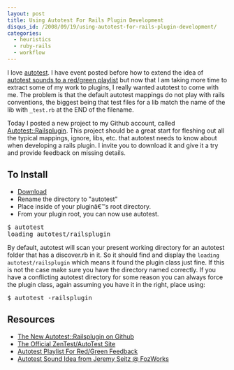 ```yaml
--- 
layout: post
title: Using Autotest For Rails Plugin Development
disqus_id: /2008/09/19/using-autotest-for-rails-plugin-development/
categories: 
  - heuristics
  - ruby-rails
  - workflow
---
```



<p>
  I love <a href="http://www.zenspider.com/ZSS/Products/ZenTest/">autotest</a>. I have event posted before how to extend the idea of <a href="/2008/4/6/autotest-playlist-for-red-green-feedback">autotest sounds to a red/green playlist</a> but now that I am taking more time to extract some of my work to plugins, I really wanted autotest to come with me. The problem is that the default autotest mappings do not play with rails conventions, the biggest being that test files for a lib match the name of the lib with <code>_test.rb</code> at the END of the filename.
</p>

<p>
  Today I posted a new project to my Github account, called <a href="http://github.com/metaskills/autotest_railsplugin/tree/master">Autotest::Railsplugin</a>. This project should be a great start for fleshing out all the typical mappings, ignore, libs, etc. that autotest needs to know about when developing a rails plugin. I invite you to download it and give it a try and provide feedback on missing details.
</p>


<h2>To Install</h2>

<ul>
  <li><a href="http://github.com/metaskills/autotest_railsplugin/tree/master">Download</a></li>
  <li>Rename the directory to "autotest"</li>
  <li>Place inside of your pluginâ€™s root directory.</li>
  <li>From your plugin root, you can now use autotest.</li>
</ul>

<pre class="command">
$ autotest
loading autotest/railsplugin
</pre>

<p>
  By default, autotest will scan your present working directory for an autotest folder that has a discover.rb in it. So it should find and display the <code>loading autotest/railsplugin</code> which means it found the plugin class just fine. If this is not the case make sure you have the directory named correctly. If you have a conflicting autotest directory for some reason you can always force the plugin class, again assuming you have it in the right, place using:
</p>

<pre class="command">
$ autotest -railsplugin
</pre>


<h2>Resources</h2>

<ul>
  <li><a href="http://github.com/metaskills/autotest_railsplugin/tree/master">The New Autotest::Railsplugin on Github</a></li>
  <li><a href="http://www.zenspider.com/ZSS/Products/ZenTest/">The Official ZenTest/AutoTest Site</a></li>
  <li><a href="/2008/4/6/autotest-playlist-for-red-green-feedback">Autotest Playlist For Red/Green Feedback</a></li>
  <li><a href="http://www.fozworks.com/2007/7/28/autotest-sound-effects/">Autotest Sound Idea from Jeremy Seitz @ FozWorks</a></li>
</ul>


